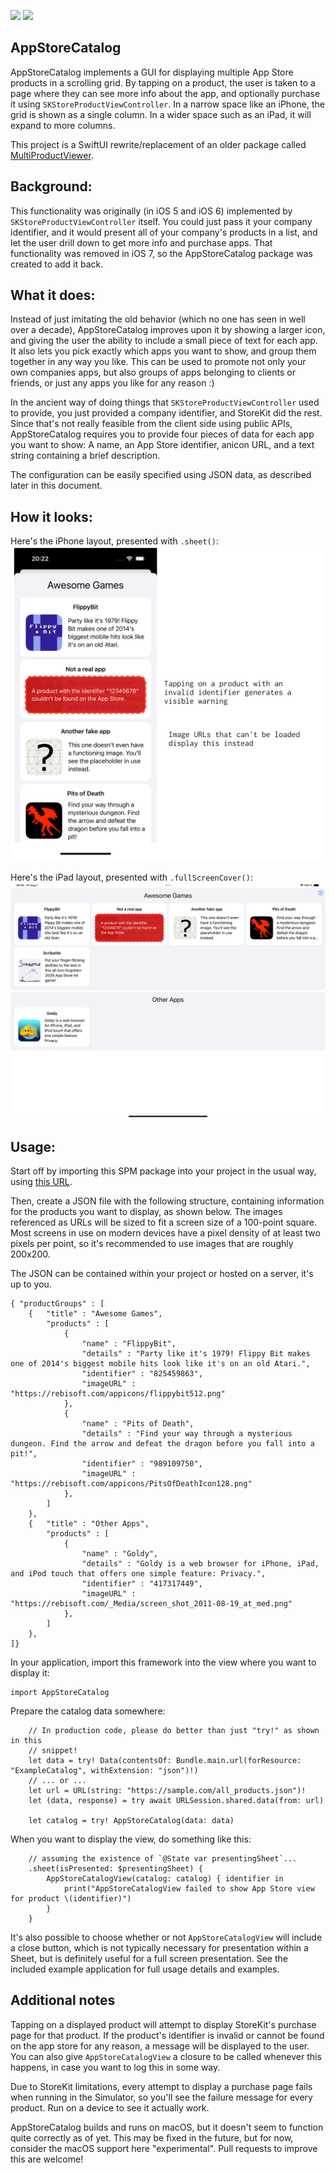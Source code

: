 [![](https://img.shields.io/endpoint?url=https%3A%2F%2Fswiftpackageindex.com%2Fapi%2Fpackages%2Fjnutting%2FAppStoreCatalog%2Fbadge%3Ftype%3Dswift-versions)](https://swiftpackageindex.com/jnutting/AppStoreCatalog)
[![](https://img.shields.io/endpoint?url=https%3A%2F%2Fswiftpackageindex.com%2Fapi%2Fpackages%2Fjnutting%2FAppStoreCatalog%2Fbadge%3Ftype%3Dplatforms)](https://swiftpackageindex.com/jnutting/AppStoreCatalog)

AppStoreCatalog
----

AppStoreCatalog implements a GUI for displaying multiple App Store products in
a scrolling grid. By tapping on a product, the user is taken to a page where
they can see more info about the app, and optionally purchase it using
`SKStoreProductViewController`. In a narrow space like an iPhone, the grid is
shown as a single column. In a wider space such as an iPad, it will expand to
more columns.

This project is a SwiftUI rewrite/replacement of an older package called 
[MultiProductViewer](https://github.com/jnutting/MultiProductViewer).

Background:
-----

This functionality was originally (in iOS 5 and iOS 6) implemented by
`SKStoreProductViewController` itself. You could just pass it your company
identifier, and it would present all of your company's products in a list, and
let the user drill down to get more info and purchase apps. That functionality
was removed in iOS 7, so the AppStoreCatalog package was created to add it back.

What it does:
-----

Instead of just imitating the old behavior (which no one has seen in well over
a decade), AppStoreCatalog improves upon it by showing a larger icon, and giving
the user the ability to include a small piece of text for each app. It also lets
you pick exactly which apps you want to show, and group them together in any way
you like. This can be used to promote not only your own companies apps, but also
groups of apps belonging to clients or friends, or just any apps you like for
any reason :)

In the ancient way of doing things that `SKStoreProductViewController` used to
provide, you just provided a company identifier, and StoreKit did the rest.
Since that's not really feasible from the client side using public APIs,
AppStoreCatalog requires you to provide four pieces of data for each app you
want to show: A name, an App Store identifier, anicon URL, and a text string
containing a brief description.

The configuration can be easily specified using JSON data, as described later
in this document.

How it looks:
-----

Here's the iPhone layout, presented with `.sheet()`:
![screenshot](https://raw.githubusercontent.com/jnutting/AppStoreCatalog/refs/heads/main/Screens/iPhone-screenshot.png)

Here's the iPad layout, presented with `.fullScreenCover()`:
![screenshot](https://raw.githubusercontent.com/jnutting/AppStoreCatalog/refs/heads/main/Screens/iPad-screenshot.png)

Usage:
-----

Start off by importing this SPM package into your project in the usual way,
using [this URL](https://github.com/jnutting/AppStoreCatalog).

Then, create a JSON file with the following structure, containing information
for the products you want to display, as shown below. The images referenced
as URLs will be sized to fit a screen size of a 100-point square. Most screens
in use on modern devices have a pixel density of at least two pixels per point,
so it's recommended to use images that are roughly 200x200.

The JSON can be contained within your project or hosted on a server, it's up
to you.

```
{ "productGroups" : [
    {   "title" : "Awesome Games",
        "products" : [
            {
                "name" : "FlippyBit",
                "details" : "Party like it's 1979! Flippy Bit makes one of 2014's biggest mobile hits look like it's on an old Atari.",
                "identifier" : "825459863",
                "imageURL" : "https://rebisoft.com/appicons/flippybit512.png"
            },
            {
                "name" : "Pits of Death",
                "details" : "Find your way through a mysterious dungeon. Find the arrow and defeat the dragon before you fall into a pit!",
                "identifier" : "989109750",
                "imageURL" : "https://rebisoft.com/appicons/PitsOfDeathIcon128.png"
            },
        ]
    },
    {   "title" : "Other Apps",
        "products" : [
            {
                "name" : "Goldy",
                "details" : "Goldy is a web browser for iPhone, iPad, and iPod touch that offers one simple feature: Privacy.",
                "identifier" : "417317449",
                "imageURL" : "https://rebisoft.com/_Media/screen_shot_2011-08-19_at_med.png"
            },
        ]
    },
]}
```

In your application, import this framework into the view where you want to
display it:

```
import AppStoreCatalog
```

Prepare the catalog data somewhere:
```
    // In production code, please do better than just "try!" as shown in this
    // snippet! 
    let data = try! Data(contentsOf: Bundle.main.url(forResource: "ExampleCatalog", withExtension: "json")!)
    // ... or ...
    let url = URL(string: "https://sample.com/all_products.json")!
    let (data, response) = try await URLSession.shared.data(from: url)
    
    let catalog = try! AppStoreCatalog(data: data) 
```

When you want to display the view, do something like this:
```
    // assuming the existence of `@State var presentingSheet`...
    .sheet(isPresented: $presentingSheet) {
        AppStoreCatalogView(catalog: catalog) { identifier in
            print("AppStoreCatalogView failed to show App Store view for product \(identifier)")
        }
    }

```

It's also possible to choose whether or not `AppStoreCatalogView` will include a
close button, which is not typically necessary for presentation within a Sheet,
but is definitely useful for a full screen presentation. See the included
example application for full usage details and examples.

Additional notes
-----

Tapping on a displayed product will attempt to display StoreKit's purchase page
for that product. If the product's identifier is invalid or cannot be found on
the app store for any reason, a message will be displayed to the user. You can
also give `AppStoreCatalogView` a closure to be called whenever this happens, in
case you want to log this in some way.

Due to StoreKit limitations, every attempt to display a purchase page fails when
running in the Simulator, so you'll see the failure message for every product.
Run on a device to see it actually work.

AppStoreCatalog builds and runs on macOS, but it doesn't seem to function quite
correctly as of yet. This may be fixed in the future, but for now, consider the
macOS support here "experimental". Pull requests to improve this are welcome!
